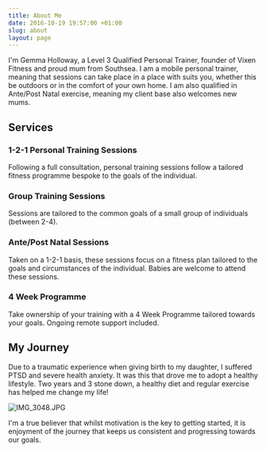 ```yaml
---
title: About Me
date: 2016-10-19 19:57:00 +01:00
slug: about
layout: page
---
```


I'm Gemma Holloway, a Level 3 Qualified Personal Trainer, founder of Vixen Fitness and proud mum from Southsea. I am a mobile personal trainer, meaning that sessions can take place in a place with suits you, whether this be outdoors or in the comfort of your own home. I am also qualified in Ante/Post Natal exercise, meaning my client base also welcomes new mums.

## Services
### 1-2-1 Personal Training Sessions
Following a full consultation, personal training sessions follow a tailored fitness programme bespoke to the goals of the individual.

### Group Training Sessions
Sessions are tailored to the common goals of a small group of individuals (between 2-4).

### Ante/Post Natal Sessions
Taken on a 1-2-1 basis, these sessions focus on a fitness plan tailored to the goals and circumstances of the individual. Babies are welcome to attend these sessions.

### 4 Week Programme
Take ownership of your training with a 4 Week Programme tailored towards your goals. Ongoing remote support included. 

## My Journey
Due to a traumatic experience when giving birth to my daughter, I suffered PTSD and severe health anxiety. It was this that drove me to adopt a healthy lifestyle. Two years and 3 stone down, a healthy diet and regular exercise has helped me change my life!

![IMG_3048.JPG](/uploads/IMG_3048.JPG)

I'm a true believer that whilst motivation is the key to getting started, it is enjoyment of the journey that keeps us consistent and progressing towards our goals. 

